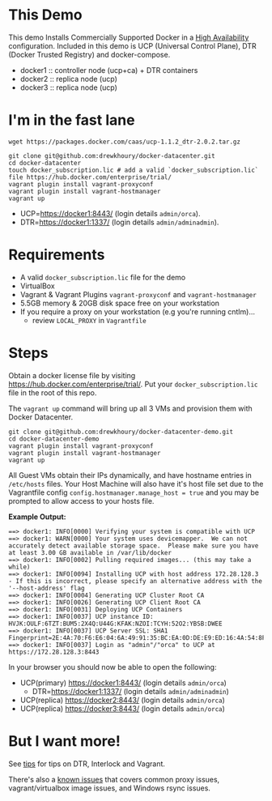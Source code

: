 # This Demo

This demo Installs Commercially Supported Docker in a [High Availability](https://docs.docker.com/ucp/understand_ha/) configuration. Included in this demo is UCP (Universal Control Plane), DTR (Docker Trusted Registry) and docker-compose.

- docker1 :: controller node (ucp+ca) + DTR containers
- docker2 :: replica node (ucp)
- docker3 :: replica node (ucp)

# I'm in the fast lane
```
wget https://packages.docker.com/caas/ucp-1.1.2_dtr-2.0.2.tar.gz

git clone git@github.com:drewkhoury/docker-datacenter.git
cd docker-datacenter
touch docker_subscription.lic # add a valid `docker_subscription.lic` file https://hub.docker.com/enterprise/trial/
vagrant plugin install vagrant-proxyconf
vagrant plugin install vagrant-hostmanager
vagrant up
```

- UCP=[https://docker1:8443/](https://docker1:8443/) (login details `admin/orca`).
- DTR=[https://docker1:1337/](https://docker1:1337/) (login details `admin/adminadmin`).

# Requirements

- A valid `docker_subscription.lic` file for the demo
- VirtualBox
- Vagrant & Vagrant Plugins `vagrant-proxyconf` and `vagrant-hostmanager`
- 5.5GB memory & 20GB disk space free on your workstation
- If you require a proxy on your workstation (e.g you're running cntlm)...
	- review `LOCAL_PROXY` in `Vagrantfile`

# Steps

Obtain a docker license file by visiting https://hub.docker.com/enterprise/trial/. Put your `docker_subscription.lic` file in the root of this repo.

The `vagrant up` command will bring up all 3 VMs and provision them with Docker Datacenter.

```
git clone git@github.com:drewkhoury/docker-datacenter-demo.git
cd docker-datacenter-demo
vagrant plugin install vagrant-proxyconf
vagrant plugin install vagrant-hostmanager
vagrant up
```

All Guest VMs obtain their IPs dynamically, and have hostname entries in `/etc/hosts` files. Your Host Machine will also have it's host file set due to the Vagrantfile config `config.hostmanager.manage_host = true` and you may be prompted to allow access to your hosts file.

**Example Output:**
```
==> docker1: INFO[0000] Verifying your system is compatible with UCP 
==> docker1: WARN[0000] Your system uses devicemapper.  We can not accurately detect available storage space.  Please make sure you have at least 3.00 GB available in /var/lib/docker 
==> docker1: INFO[0002] Pulling required images... (this may take a while) 
==> docker1: INFO[0094] Installing UCP with host address 172.28.128.3 - If this is incorrect, please specify an alternative address with the '--host-address' flag 
==> docker1: INFO[0004] Generating UCP Cluster Root CA               
==> docker1: INFO[0026] Generating UCP Client Root CA                
==> docker1: INFO[0031] Deploying UCP Containers                     
==> docker1: INFO[0037] UCP instance ID: HVJK:OULF:6TZT:BUM5:2X4Q:U44G:KFAK:NZOI:TCYH:52O2:YBSB:DWEE 
==> docker1: INFO[0037] UCP Server SSL: SHA1 Fingerprint=2E:4A:70:F6:E6:04:6A:49:91:35:BC:EA:0D:DE:E9:ED:16:4A:54:8F 
==> docker1: INFO[0037] Login as "admin"/"orca" to UCP at https://172.28.128.3:8443
```
In your browser you should now be able to open the following:

- UCP(primary) [https://docker1:8443/](https://docker1:8443/) (login details `admin/orca`)
	- DTR=[https://docker1:1337/](https://docker1:1337/) (login details `admin/adminadmin`)
- UCP(replica) [https://docker2:8443/](https://docker1:8443/) (login details `admin/orca`)
- UCP(replica) [https://docker3:8443/](https://docker1:8443/) (login details `admin/orca`)

# But I want more!

See [tips](https://github.com/drewkhoury/docker-datacenter/wiki/Tips) for tips on DTR, Interlock and Vagrant.

There's also a [known issues](https://github.com/drewkhoury/docker-datacenter/wiki/Known-Issues) that covers common proxy issues, vagrant/virtualbox image issues, and Windows rsync issues.
